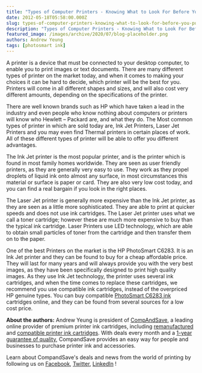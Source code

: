 ```yaml
---
title: "Types of Computer Printers - Knowing What to Look For Before You Purchase Your Next Printer"
date: 2012-05-18T05:58:00.000Z
slug: types-of-computer-printers-knowing-what-to-look-for-before-you-purchase-your-next-printer
description: "Types of Computer Printers - Knowing What to Look For Before You Purchase Your Next Printer"
featured_image: /images/archive/2020/07/blog-placeholder.png
authors: Andrew Yeung
tags: [photosmart ink]
---
```


A printer is a device that must be connected to your desktop computer, to enable you to print images or text documents. There are many different types of printer on the market today, and when it comes to making your choices it can be hard to decide, which printer will be the best for you. Printers will come in all different shapes and sizes, and will also cost very different amounts, depending on the specifications of the printer. 

There are well known brands such as HP which have taken a lead in the industry and even people who know nothing about computers or printers will know who Hewlett – Packard are, and what they do. The Most common types of printer in which are sold today are, Ink Jet Printers, Laser Jet Printers and you may even find Thermal printers in certain places of work. All of these different types of printer will be able to offer you different advantages. 

The Ink Jet printer is the most popular printer, and is the printer which is found in most family homes worldwide. They are seen as user friendly printers, as they are generally very easy to use. They work as they propel droplets of liquid ink onto almost any surface, in most circumstances this material or surface is paper or card. They are also very low cost today, and you can find a real bargain if you look in the right places. 

The Laser Jet printer is generally more expensive than the Ink Jet printer, as they are seen as a little more sophisticated. They are able to print at quicker speeds and does not use ink cartridges. The Laser Jet printer uses what we call a toner cartridge; however these are much more expensive to buy than the typical ink cartridge. Laser Printers use LED technology, which are able to obtain small particles of toner from the cartridge and then transfer them on to the paper. 

One of the best Printers on the market is the HP PhotoSmart C6283\. It is an Ink Jet printer and they can be found to buy for a cheap affordable price. They will last for many years and will always provide you with the very best images, as they have been specifically designed to print high quality images. As they use Ink Jet technology, the printer uses several ink cartridges, and when the time comes to replace these cartridges, we recommend you use compatible ink cartridges, instead of the overpriced HP genuine types. You can buy compatible [PhotoSmart C6283 ink](https://www.compandsave.com/hp/photosmart/c6283-ink-cartridges) cartridges online, and they can be found from several sources for a low cost price.

  
**About the authors:** Andrew Yeung is president of [CompAndSave](https://www.compandsave.com/), a leading online provider of premium printer ink cartridges, including [remanufactured](https://www.compandsave.com/help) and [compatible printer ink cartridges](https://www.compandsave.com/help). With deals every month and a [1-year guarantee of quality](https://www.compandsave.com/help), CompandSave provides an easy way for people and businesses to purchase printer ink and accessories.

Learn about CompandSave's deals and news from the world of printing by following us on [Facebook](https://www.facebook.com/compandsave.ink), [Twitter](https://twitter.com/compandsave), [LinkedIn](https://www.linkedin.com) !